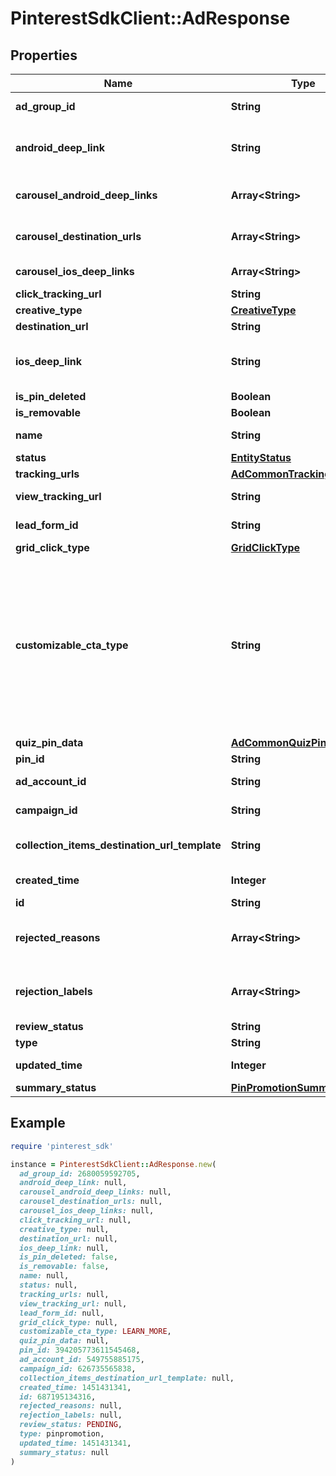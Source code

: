 # PinterestSdkClient::AdResponse

## Properties

| Name | Type | Description | Notes |
| ---- | ---- | ----------- | ----- |
| **ad_group_id** | **String** | ID of the ad group that contains the ad. | [optional] |
| **android_deep_link** | **String** | Deep link URL for Android devices. Not currently available. Using this field will generate an error. | [optional] |
| **carousel_android_deep_links** | **Array&lt;String&gt;** | Comma-separated deep links for the carousel pin on Android. | [optional] |
| **carousel_destination_urls** | **Array&lt;String&gt;** | Comma-separated destination URLs for the carousel pin to promote. | [optional] |
| **carousel_ios_deep_links** | **Array&lt;String&gt;** | Comma-separated deep links for the carousel pin on iOS. | [optional] |
| **click_tracking_url** | **String** | Tracking url for the ad clicks. | [optional] |
| **creative_type** | [**CreativeType**](CreativeType.md) |  | [optional] |
| **destination_url** | **String** | Destination URL. | [optional] |
| **ios_deep_link** | **String** | Deep link URL for iOS devices. Not currently available. Using this field will generate an error. | [optional] |
| **is_pin_deleted** | **Boolean** | Is original pin deleted? | [optional] |
| **is_removable** | **Boolean** | Is pin repinnable? | [optional] |
| **name** | **String** | Name of the ad - 255 chars max. | [optional] |
| **status** | [**EntityStatus**](EntityStatus.md) |  | [optional] |
| **tracking_urls** | [**AdCommonTrackingUrls**](AdCommonTrackingUrls.md) |  | [optional] |
| **view_tracking_url** | **String** | Tracking URL for ad impressions. | [optional] |
| **lead_form_id** | **String** | Lead form ID for lead ad generation. | [optional] |
| **grid_click_type** | [**GridClickType**](GridClickType.md) |  | [optional] |
| **customizable_cta_type** | **String** | Select a call to action (CTA) to display below your ad. Available only for ads with direct links enabled. CTA options for consideration and conversion campaigns are LEARN_MORE, SHOP_NOW, BOOK_NOW, SIGN_UP, VISIT_WEBSITE, BUY_NOW, GET_OFFER, ORDER_NOW, ADD_TO_CART (for conversion campaigns with add to cart conversion events only) | [optional] |
| **quiz_pin_data** | [**AdCommonQuizPinData**](AdCommonQuizPinData.md) |  | [optional] |
| **pin_id** | **String** | Pin ID. | [optional] |
| **ad_account_id** | **String** | The ID of the advertiser that this ad belongs to. | [optional] |
| **campaign_id** | **String** | ID of the ad campaign that contains this ad. | [optional] |
| **collection_items_destination_url_template** | **String** | Destination URL template for all items within a collections drawer. | [optional] |
| **created_time** | **Integer** | Pin creation time. Unix timestamp in seconds. | [optional] |
| **id** | **String** | The ID of this ad. | [optional] |
| **rejected_reasons** | **Array&lt;String&gt;** | Enum reason why the pin was rejected. Returned if &lt;code&gt;review_status&lt;/code&gt; is \&quot;REJECTED\&quot;. | [optional] |
| **rejection_labels** | **Array&lt;String&gt;** | Text reason why the pin was rejected. Returned if &lt;code&gt;review_status&lt;/code&gt; is \&quot;REJECTED\&quot;. | [optional] |
| **review_status** | **String** | Ad review status | [optional] |
| **type** | **String** | Always \&quot;ad\&quot;. | [optional] |
| **updated_time** | **Integer** | Last update time. Unix timestamp in seconds. | [optional] |
| **summary_status** | [**PinPromotionSummaryStatus**](PinPromotionSummaryStatus.md) | Ad summary status | [optional] |

## Example

```ruby
require 'pinterest_sdk'

instance = PinterestSdkClient::AdResponse.new(
  ad_group_id: 2680059592705,
  android_deep_link: null,
  carousel_android_deep_links: null,
  carousel_destination_urls: null,
  carousel_ios_deep_links: null,
  click_tracking_url: null,
  creative_type: null,
  destination_url: null,
  ios_deep_link: null,
  is_pin_deleted: false,
  is_removable: false,
  name: null,
  status: null,
  tracking_urls: null,
  view_tracking_url: null,
  lead_form_id: null,
  grid_click_type: null,
  customizable_cta_type: LEARN_MORE,
  quiz_pin_data: null,
  pin_id: 394205773611545468,
  ad_account_id: 549755885175,
  campaign_id: 626735565838,
  collection_items_destination_url_template: null,
  created_time: 1451431341,
  id: 687195134316,
  rejected_reasons: null,
  rejection_labels: null,
  review_status: PENDING,
  type: pinpromotion,
  updated_time: 1451431341,
  summary_status: null
)
```

